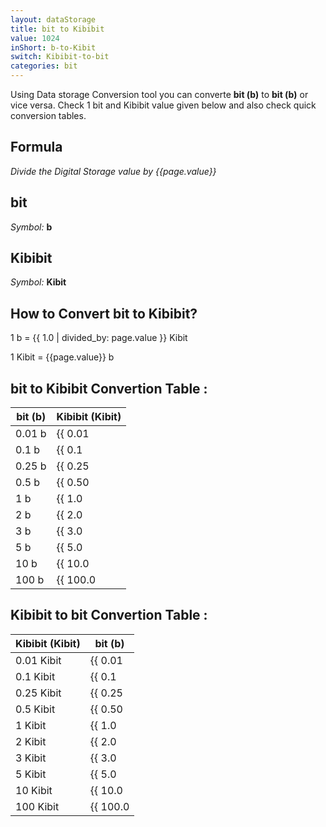 ```yaml
---
layout: dataStorage
title: bit to Kibibit
value: 1024
inShort: b-to-Kibit
switch: Kibibit-to-bit
categories: bit
---
```


Using Data storage Conversion tool you can converte **bit (b)** to **bit (b)** or vice versa. Check 1 bit and Kibibit value given below and also check quick conversion tables.

## Formula
*Divide the Digital Storage value by {{page.value}}*

## bit
*Symbol:* **b**

## Kibibit
*Symbol:* **Kibit**

## How to Convert bit to Kibibit?

1 b = {{ 1.0 | divided_by: page.value }} Kibit

1 Kibit = {{page.value}} b


## bit to Kibibit Convertion Table :

| bit (b) | Kibibit (Kibit) |
| ---- | ---- |
| 0.01 b | {{ 0.01 | divided_by: page.value | round: 12 }} Kibit |
| 0.1 b | {{ 0.1 | divided_by: page.value | round: 12 }} Kibit |
| 0.25 b | {{ 0.25 | divided_by: page.value | round: 12 }} Kibit |
| 0.5 b | {{ 0.50 | divided_by: page.value | round: 12 }} Kibit |
| 1 b | {{ 1.0 | divided_by: page.value | round: 12 }} Kibit |
| 2 b | {{ 2.0 | divided_by: page.value | round: 12 }} Kibit |
| 3 b | {{ 3.0 | divided_by: page.value | round: 12 }} Kibit |
| 5 b | {{ 5.0 | divided_by: page.value | round: 12 }} Kibit |
| 10 b | {{ 10.0 | divided_by: page.value | round: 12 }} Kibit |
| 100 b | {{ 100.0 | divided_by: page.value | round: 12 }} Kibit |

## Kibibit to bit Convertion Table :

| Kibibit (Kibit) | bit (b) |
| ---- | ---- |
| 0.01 Kibit | {{ 0.01 | times: page.value | round: 12 }} b |
| 0.1 Kibit | {{ 0.1 | times: page.value | round: 12 }} b |
| 0.25 Kibit | {{ 0.25 | times: page.value | round: 12 }} b |
| 0.5 Kibit | {{ 0.50 | times: page.value | round: 12 }} b |
| 1 Kibit | {{ 1.0 | times: page.value | round: 12 }} b |
| 2 Kibit | {{ 2.0 | times: page.value | round: 12 }} b |
| 3 Kibit | {{ 3.0 | times: page.value | round: 12 }} b |
| 5 Kibit | {{ 5.0 | times: page.value | round: 12 }} b |
| 10 Kibit | {{ 10.0 | times: page.value | round: 12 }} b |
| 100 Kibit | {{ 100.0 | times: page.value | round: 12 }} b |


<script>
document.getElementById('selectInput')[0].selected = true
document.getElementById('selectOutput')[3].selected = true
</script>
